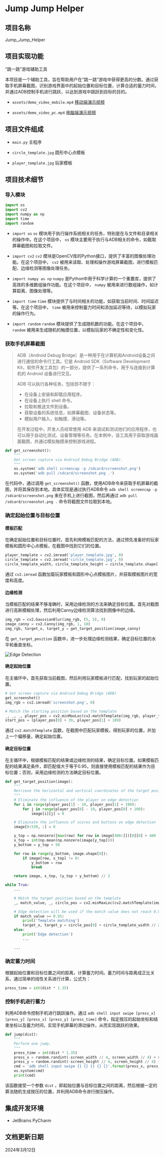 # Jump Jump Helper

## 项目名称

Jump_Jump_Helper

## 项目实现功能

“跳一跳”游戏辅助工具

本项目是一个辅助工具，旨在帮助用户在“跳一跳”游戏中获得更高的分数。通过获取手机屏幕截图，识别游戏界面中的起始位置和目标位置，计算合适的蓄力时间，并通过ADB控制手机进行跳跃，以达到游戏中跳跃到目标的目的。

* `assets/demo_video_mobile.mp4`
[移动端演示视频](assets/demo_video_mobile.mp4)

* `assets/demo_video_pc.mp4`
[电脑端演示视频](assets/demo_video_pc.mp4)

## 项目文件组成

* `main.py`
主程序

* `circle_template.jpg`
圆形中心点模板

* `player_template.jpg`
玩家模板

## 项目技术细节

### 导入模块

```python
import os
import cv2
import numpy as np
import time
import random
```

* `import os`
  `os` 模块用于执行操作系统相关的任务，特别是在与文件和目录相关的操作中。在这个项目中， `os` 模块主要用于执行与ADB相关的命令，如截取屏幕截图和拉取文件。

* `import cv2`
  `cv2` 模块是OpenCV库的Python接口，提供了丰富的图像处理功能。在这个项目中， `cv2` 被用来读取、处理和操作游戏屏幕截图，进行模板匹配、边缘检测等图像处理任务。

* `import numpy as np`
  `numpy` 是Python中用于科学计算的一个重要库，提供了高效的多维数组操作功能。在这个项目中， `numpy` 被用来进行数组操作，如计算距离、图像处理等。

* `import time`
  `time` 模块提供了与时间相关的功能，如获取当前时间、时间延迟等。在这个项目中， `time` 被用来控制蓄力时间和添加延迟等待，以模拟玩家的操作行为。

* `import random`
  `random` 模块提供了生成随机数的功能。在这个项目中， `random` 被用来生成随机的触摸位置，以模拟玩家的不确定性和变化性。

### 获取手机屏幕截图

> ADB（Android Debug Bridge）是一种用于在计算机和Android设备之间进行通信的命令行工具。它是 Android SDK（Software Development Kit，软件开发工具包）的一部分，提供了一系列命令，用于与连接到计算机的 Android 设备进行交互。
>
> ADB 可以执行各种任务，包括但不限于：
>
> * 在设备上安装和卸载应用程序。
> * 在设备上执行 shell 命令。
> * 拉取和推送文件到设备。
> * 获取设备的系统信息，如屏幕截图、设备状态等。
> * 模拟用户输入，如触摸、滑动等。
>
> 在开发过程中，开发人员经常使用 ADB 来调试和测试他们的应用程序，也可以用于自动化测试、设备管理等任务。在本例中，该工具用于获取游戏画面截图，并通过模拟触摸来控制游戏进程。

```python
def get_screenshot():
    """
    Get screen capture via Android Debug Bridge (ADB).
    """
    os.system('adb shell screencap -p /sdcard/screenshot.png')
    os.system('adb pull /sdcard/screenshot.png .')
```

在代码中，通过调用 `get_screenshot()` 函数，使用ADB命令来获取手机屏幕的截图，并将其保存到本地。具体实现是通过执行ADB命令 `adb shell screencap -p /sdcard/screenshot.png` 来在手机上进行截图，然后再通过 `adb pull /sdcard/screenshot.png .` 命令将截图文件拉取到本地。

### 确定起始位置与目标位置

#### 模板匹配

在确定起始位置和目标位置时，首先利用模板匹配的方法，通过预先准备好的玩家模板和圆形中心点模板，在截图中找到它们的位置。

```python
player_template = cv2.imread('player_template.jpg', 0)
circle_template = cv2.imread('circle_template.jpg', 0)
circle_template_width, circle_template_height = circle_template.shape[::-1]
```

通过 `cv2.imread` 函数加载玩家模板和圆形中心点模板图片，并获取模板图片的宽度和高度。

#### 边缘检测

当模板匹配的结果不够准确时，采用边缘检测的方法来确定目标位置。首先对截图进行高斯模糊处理，然后利用Canny边缘检测算法找到图像中的边缘。

```python
img_rgb = cv2.GaussianBlur(img_rgb, (5, 5), 0)
image_canny = cv2.Canny(img_rgb, 1, 10)
img_rgb, target_x, target_y = get_target_position(image_canny)
```

在 `get_target_position` 函数中，进一步处理边缘检测结果，确定目标位置的水平和垂直坐标。

![Edge Detection](assets/edge_detection.png)

#### 确定起始位置

在主循环中，首先获取当前截图，然后利用玩家模板进行匹配，找到玩家的起始位置。

```python
# Get screen capture via Android Debug Bridge (ADB)
get_screenshot()
img_rgb = cv2.imread('screenshot.png', 0)

# Match the starting position based on the template
_, _, _, player_pos = cv2.minMaxLoc(cv2.matchTemplate(img_rgb, player_template, cv2.TM_CCOEFF_NORMED))
start_pos = (player_pos[0] + 39, player_pos[1] + 189)
```

通过 `cv2.matchTemplate` 函数，在截图中匹配玩家模板，得到玩家的位置，并加上一个偏移量，确定起始位置。

#### 确定目标位置

在主循环中，根据模板匹配的结果或边缘检测的结果，确定目标位置。如果模板匹配的结果满足条件，即匹配值大于等于0.95，则直接使用模板匹配的结果作为目标位置；否则，采用边缘检测的方法确定目标位置。

```python
def get_target_position(image):
    """
    Retrieve the horizontal and vertical coordinates of the target position.
    """
    # Eliminate the influence of the player on edge detection
    for i in range(player_pos[1] - 10, player_pos[1] + 190):
        for j in range(player_pos[0] - 10, player_pos[0] + 100):
            image[i][j] = 0

    # Eliminate the influence of scores and buttons on edge detection
    image[0:530, :] = 0

    y_top = np.nonzero([max(row) for row in image[400:]])[0][0] + 400
    x_top = int(np.mean(np.nonzero(image[y_top])))
    y_bottom = y_top + 50

    for row in range(y_bottom, image.shape[0]):
        if image[row, x_top] != 0:
            y_bottom = row
            break

    return image, x_top, (y_top + y_bottom) // 2

while True:
    ...

    # Match the target position based on the template
    _, match_value, _, circle_pos = cv2.minMaxLoc(cv2.matchTemplate(img_rgb, circle_template, cv2.TM_CCOEFF_NORMED))

    # Edge detection will be used if the match value does not reach 0.95
    if match_value >= 0.95:
        print('Template matching')
        target_x, target_y = circle_pos[0] + circle_template_width // 2, circle_pos[1] + circle_template_height // 2
    else:
        print('Edge detection')
        ...

    ...
```

### 确定蓄力时间

根据起始位置和目标位置之间的距离，计算蓄力时间。蓄力时间与距离成正比关系，通过简单的线性关系进行计算，公式为：

```python
press_time = int(dist * 1.35)
```

### 控制手机进行蓄力

利用ADB命令控制手机进行跳跃操作。通过 `adb shell input swipe [press_x] [press_y] [press_x] [press_y] [press_time]` 命令，指定按压的起始坐标和结束坐标以及蓄力时间，实现手机屏幕的滑动操作，从而实现跳跃的效果。

```python
def jump(dist):
    """
    Perform one jump.
    """
    press_time = int(dist * 1.35)
    press_x = random.randint(-screen_width // 4, screen_width // 4) + screen_width // 2
    press_y = random.randint(-screen_height // 4, screen_height // 4) + screen_height // 2
    cmd = 'adb shell input swipe {} {} {} {} {}'.format(press_x, press_y, press_x, press_y, press_time)
    os.system(cmd)
    print(cmd)
```

该函数接受一个参数 `dist` ，即起始位置与目标位置之间的距离，然后根据一定的算法随机生成按压的位置，并利用ADB命令进行按压操作。

## 集成开发环境

* JetBrains PyCharm

## 文档更新日期

2024年3月12日